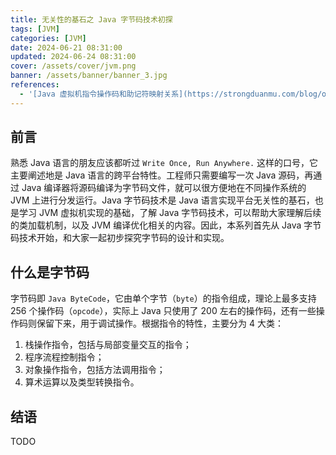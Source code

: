 ```yaml
---
title: 无关性的基石之 Java 字节码技术初探
tags: [JVM]
categories: [JVM]
date: 2024-06-21 08:31:00
updated: 2024-06-24 08:31:00
cover: /assets/cover/jvm.png
banner: /assets/banner/banner_3.jpg
references:
  - '[Java 虚拟机指令操作码和助记符映射关系](https://strongduanmu.com/blog/opcode-mnemonics-by-opcode.html)'
---
```


## 前言

熟悉 Java 语言的朋友应该都听过 `Write Once, Run Anywhere.` 这样的口号，它主要阐述地是 Java 语言的跨平台特性。工程师只需要编写一次 Java 源码，再通过 Java 编译器将源码编译为字节码文件，就可以很方便地在不同操作系统的 JVM 上进行分发运行。Java 字节码技术是 Java 语言实现平台无关性的基石，也是学习 JVM 虚拟机实现的基础，了解 Java 字节码技术，可以帮助大家理解后续的类加载机制，以及 JVM 编译优化相关的内容。因此，本系列首先从 Java 字节码技术开始，和大家一起初步探究字节码的设计和实现。

## 什么是字节码

字节码即 `Java ByteCode`，它由单个字节（`byte`）的指令组成，理论上最多支持 256 个操作码（`opcode`），实际上 Java 只使用了 200 左右的操作码，还有一些操作码则保留下来，用于调试操作。根据指令的特性，主要分为 4 大类：

1. 栈操作指令，包括与局部变量交互的指令；
2. 程序流程控制指令；
3. 对象操作指令，包括方法调用指令；
4. 算术运算以及类型转换指令。

## 结语

TODO
